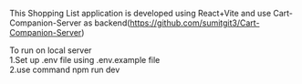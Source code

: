 This Shopping List application is developed using React+Vite and use Cart-Companion-Server as backend(https://github.com/sumitgit3/Cart-Companion-Server) <br>

To run on local server <br>
1.Set up .env file using .env.example file  <br>
2.use command npm run dev  <br>



 
